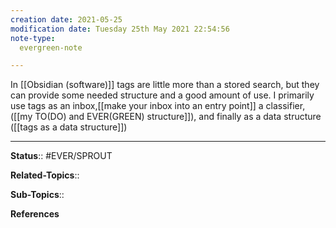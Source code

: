 ```yaml
---
creation date: 2021-05-25
modification date: Tuesday 25th May 2021 22:54:56
note-type: 
  evergreen-note

---
```


In [[Obsidian (software)]] tags are little more than a stored search, but they can provide some needed structure and a good amount of use. I primarily use tags as an inbox,[[make your inbox into an entry point]] a classifier, ([[my TO(DO) and EVER(GREEN) structure]]), and finally as a data structure ([[tags as a data structure]])

---

**Status**:: #EVER/SPROUT 

**Related-Topics**:: 
	
**Sub-Topics**::
	
**References**